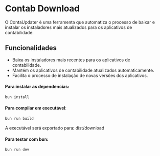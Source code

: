 # Contab Download

O ContaUpdater é uma ferramenta que automatiza o processo de baixar e instalar os instaladores mais atualizados para os aplicativos de contabilidade.

## Funcionalidades

- Baixa os instaladores mais recentes para os aplicativos de contabilidade.
- Mantém os aplicativos de contabilidade atualizados automaticamente.
- Facilita o processo de instalação de novas versões dos aplicativos.


#### Para instalar as dependencias:

```bash
bun install
```

#### Para compilar em executável:

```bash
bun run build
```
A executável será exportado para: dist/download

#### Para testar com bun:

```bash
bun run dev
```